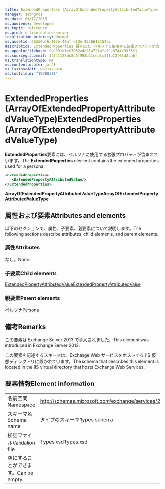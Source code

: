 ```yaml
---
title: ExtendedProperties (ArrayOfExtendedPropertyAttributedValueType)
manager: sethgros
ms.date: 09/17/2015
ms.audience: Developer
ms.topic: reference
ms.prod: office-online-server
localization_priority: Normal
ms.assetid: 262d0bf6-107e-48af-af2d-4356612154ac
description: ExtendedProperties 要素には、ペルソナに使用する拡張プロパティが含まれています。
ms.openlocfilehash: 9a1891dfee7952adc91a72fafc19e0744c3935f1
ms.sourcegitcommit: 34041125dc8c5f993b21cebfc4f8b72f0fd2cb6f
ms.translationtype: MT
ms.contentlocale: ja-JP
ms.lasthandoff: 06/11/2018
ms.locfileid: "19760386"
---
```

# <a name="extendedproperties-arrayofextendedpropertyattributedvaluetype"></a><span data-ttu-id="67bcd-103">ExtendedProperties (ArrayOfExtendedPropertyAttributedValueType)</span><span class="sxs-lookup"><span data-stu-id="67bcd-103">ExtendedProperties (ArrayOfExtendedPropertyAttributedValueType)</span></span>

<span data-ttu-id="67bcd-104">**ExtendedProperties**要素には、ペルソナに使用する拡張プロパティが含まれています。</span><span class="sxs-lookup"><span data-stu-id="67bcd-104">The **ExtendedProperties** element contains the extended properties used for a persona.</span></span> 
  
```XML
<ExtendedProperties>
   <ExtendedPropertyAttributedValue/>
</ExtendedProperties>
```

 <span data-ttu-id="67bcd-105">**ArrayOfExtendedPropertyAttributedValueType**</span><span class="sxs-lookup"><span data-stu-id="67bcd-105">**ArrayOfExtendedPropertyAttributedValueType**</span></span>
## <a name="attributes-and-elements"></a><span data-ttu-id="67bcd-106">属性および要素</span><span class="sxs-lookup"><span data-stu-id="67bcd-106">Attributes and elements</span></span>

<span data-ttu-id="67bcd-107">以下のセクションで、属性、子要素、親要素について説明します。</span><span class="sxs-lookup"><span data-stu-id="67bcd-107">The following sections describe attributes, child elements, and parent elements.</span></span>
  
### <a name="attributes"></a><span data-ttu-id="67bcd-108">属性</span><span class="sxs-lookup"><span data-stu-id="67bcd-108">Attributes</span></span>

<span data-ttu-id="67bcd-109">なし。</span><span class="sxs-lookup"><span data-stu-id="67bcd-109">None.</span></span>
  
### <a name="child-elements"></a><span data-ttu-id="67bcd-110">子要素</span><span class="sxs-lookup"><span data-stu-id="67bcd-110">Child elements</span></span>

[<span data-ttu-id="67bcd-111">ExtendedPropertyAttributedValue</span><span class="sxs-lookup"><span data-stu-id="67bcd-111">ExtendedPropertyAttributedValue</span></span>](extendedpropertyattributedvalue.md)
  
### <a name="parent-elements"></a><span data-ttu-id="67bcd-112">親要素</span><span class="sxs-lookup"><span data-stu-id="67bcd-112">Parent elements</span></span>

[<span data-ttu-id="67bcd-113">ペルソナ</span><span class="sxs-lookup"><span data-stu-id="67bcd-113">Persona</span></span>](persona.md)
  
## <a name="remarks"></a><span data-ttu-id="67bcd-114">備考</span><span class="sxs-lookup"><span data-stu-id="67bcd-114">Remarks</span></span>

<span data-ttu-id="67bcd-115">この要素は Exchange Server 2013 で導入されました。</span><span class="sxs-lookup"><span data-stu-id="67bcd-115">This element was introduced in Exchange Server 2013.</span></span>
  
<span data-ttu-id="67bcd-116">この要素を記述するスキーマは、Exchange Web サービスをホストする IIS 仮想ディレクトリに置かれています。</span><span class="sxs-lookup"><span data-stu-id="67bcd-116">The schema that describes this element is located in the IIS virtual directory that hosts Exchange Web Services.</span></span>
  
## <a name="element-information"></a><span data-ttu-id="67bcd-117">要素情報</span><span class="sxs-lookup"><span data-stu-id="67bcd-117">Element information</span></span>

|||
|:-----|:-----|
|<span data-ttu-id="67bcd-118">名前空間</span><span class="sxs-lookup"><span data-stu-id="67bcd-118">Namespace</span></span>  <br/> |http://schemas.microsoft.com/exchange/services/2006/types  <br/> |
|<span data-ttu-id="67bcd-119">スキーマ名</span><span class="sxs-lookup"><span data-stu-id="67bcd-119">Schema name</span></span>  <br/> |<span data-ttu-id="67bcd-120">タイプのスキーマ</span><span class="sxs-lookup"><span data-stu-id="67bcd-120">Types schema</span></span>  <br/> |
|<span data-ttu-id="67bcd-121">検証ファイル</span><span class="sxs-lookup"><span data-stu-id="67bcd-121">Validation file</span></span>  <br/> |<span data-ttu-id="67bcd-122">Types.xsd</span><span class="sxs-lookup"><span data-stu-id="67bcd-122">Types.xsd</span></span>  <br/> |
|<span data-ttu-id="67bcd-123">空にすることができます。</span><span class="sxs-lookup"><span data-stu-id="67bcd-123">Can be empty</span></span>  <br/> ||
   

